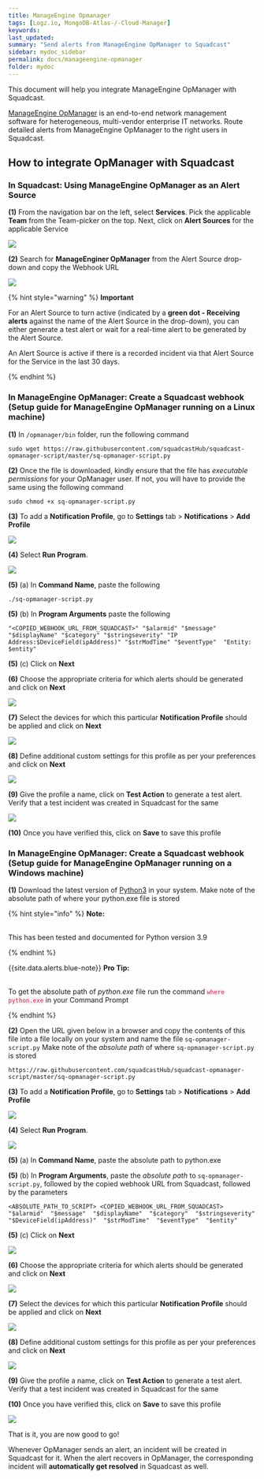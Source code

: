```yaml
---
title: ManageEngine Opmanager
tags: [Logz.io, MongoDB-Atlas-/-Cloud-Manager]
keywords: 
last_updated: 
summary: "Send alerts from ManageEngine OpManager to Squadcast"
sidebar: mydoc_sidebar
permalink: docs/manageengine-opmanager
folder: mydoc
---
```


This document will help you integrate ManageEngine OpManager with Squadcast.

[ManageEngine OpManager](https://www.manageengine.com/products/applications_manager/me-opmanager-monitoring.html) is an end-to-end network management software for heterogeneous, multi-vendor enterprise IT networks.
Route detailed alerts from ManageEngine OpManager to the right users in Squadcast.

## How to integrate OpManager with Squadcast

### In Squadcast: Using ManageEngine OpManager as an Alert Source

**(1)** From the navigation bar on the left, select **Services**. Pick the applicable **Team** from the Team-picker on the top. Next, click on **Alert Sources** for the applicable Service

![](../../.gitbook/assets/alert\_source\_1.png)

**(2)** Search for **ManageEnginer OpManager** from the Alert Source drop-down and copy the Webhook URL

![](../../.gitbook/assets/opmanager\_1.png)

{% hint style="warning" %} 
<b>Important</b>
<p>For an Alert Source to turn active (indicated by a <b>green dot - Receiving alerts</b> against the name of the Alert Source in the drop-down), you can either generate a test alert or wait for a real-time alert to be generated by the Alert Source.</p>
<p>An Alert Source is active if there is a recorded incident via that Alert Source for the Service in the last 30 days.</p>
{% endhint %}

### In ManageEngine OpManager: Create a Squadcast webhook (Setup guide for ManageEngine OpManager running on a Linux machine)

**(1)** In `/opmanager/bin` folder, run the following command

```
sudo wget https://raw.githubusercontent.com/squadcastHub/squadcast-opmanager-script/master/sq-opmanager-script.py
```

**(2)** Once the file is downloaded, kindly ensure that the file has _executable permissions_ for your OpManager user. If not, you will have to provide the same using the following command

```
sudo chmod +x sq-opmanager-script.py
```

**(3)** To add a **Notification Profile**, go to **Settings** tab > **Notifications** > **Add Profile**

![](../../.gitbook/assets/opmanager\_2.png)

**(4)** Select **Run Program**. 

![](../../.gitbook/assets/opmanager\_3.png)

**(5)** (a) In **Command Name**, paste the following

```
./sq-opmanager-script.py
```

**(5)** (b) In **Program Arguments** paste the following

```
"<COPIED_WEBHOOK_URL_FROM_SQUADCAST>" "$alarmid" "$message" "$displayName" "$category" "$stringseverity" "IP Address:$DeviceField(ipAddress)" "$strModTime" "$eventType"  "Entity: $entity"
```

**(5)** (c) Click on **Next**

**(6)** Choose the appropriate criteria for which alerts should be generated and click on **Next**

![](../../.gitbook/assets/opmanager\_4.png)

**(7)** Select the devices for which this particular **Notification Profile** should be applied and click on **Next**

![](../../.gitbook/assets/opmanager\_5.png)

**(8)** Define additional custom settings for this profile as per your preferences and click on **Next**

![](../../.gitbook/assets/opmanager\_6.png)

**(9)** Give the profile a name, click on **Test Action** to generate a test alert. Verify that a test incident was created in Squadcast for the same

![](../../.gitbook/assets/opmanager\_7.png)

**(10)** Once you have verified this, click on **Save** to save this profile

### In ManageEngine OpManager: Create a Squadcast webhook (Setup guide for ManageEngine OpManager running on a Windows machine)

**(1)** Download the latest version of [Python3](https://www.python.org/downloads/) in your system. Make note of the absolute path of where your python.exe file is stored

{% hint style="info" %} 
<b>Note:</b>
<br/><br/><p>This has been tested and documented for Python version 3.9</p>
{% endhint %}

{{site.data.alerts.blue-note}}
<b>Pro Tip:</b>
<br/><br/><p>To get the absolute path of <i>python.exe</i> file run the command <code class="highlighter-rouge" style="color: #c7254e; background-color: #f9f2f4 !important;">where python.exe</code> in your Command Prompt</p>
{% endhint %}

**(2)** Open the URL given below in a browser and copy the contents of this file into a file locally on your system and name the file `sq-opmanager-script.py`
Make note of the _absolute path_ of where `sq-opmanager-script.py` is stored

```
https://raw.githubusercontent.com/squadcastHub/squadcast-opmanager-script/master/sq-opmanager-script.py
```

**(3)** To add a **Notification Profile**, go to **Settings** tab > **Notifications** > **Add Profile**

![](../../.gitbook/assets/opmanager\_2.png)

**(4)** Select **Run Program**. 

![](../../.gitbook/assets/opmanager\_3.png)

**(5)** (a) In **Command Name**, paste the absolute path to python.exe

**(5)** (b) In **Program Arguments**, paste the _absolute path_ to `sq-opmanager-script.py`, followed by the copied webhook URL from Squadcast, followed by the parameters

```
<ABSOLUTE_PATH_TO_SCRIPT> <COPIED_WEBHOOK_URL_FROM_SQUADCAST>  "$alarmid"  "$message"  "$displayName"  "$category"  "$stringseverity"  "$DeviceField(ipAddress)"  "$strModTime"  "$eventType"  "$entity"
```

**(5)** (c) Click on **Next**

![](../../.gitbook/assets/opmanager\_8.png)

**(6)** Choose the appropriate criteria for which alerts should be generated and click on **Next**

![](../../.gitbook/assets/opmanager\_4.png)

**(7)** Select the devices for which this particular **Notification Profile** should be applied and click on **Next**

![](../../.gitbook/assets/opmanager\_5.png)

**(8)** Define additional custom settings for this profile as per your preferences and click on **Next**

![](../../.gitbook/assets/opmanager\_6.png)

**(9)** Give the profile a name, click on **Test Action** to generate a test alert. Verify that a test incident was created in Squadcast for the same

**(10)** Once you have verified this, click on **Save** to save this profile

![](../../.gitbook/assets/opmanager\_7.png)

That is it, you are now good to go!

Whenever OpManager sends an alert, an incident will be created in Squadcast for it. When the alert recovers in OpManager, the corresponding incident will **automatically get resolved** in Squadcast as well.